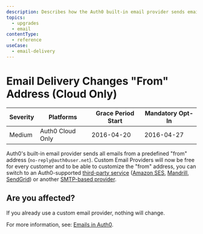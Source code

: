 ```yaml
---
description: Describes how the Auth0 built-in email provider sends emails from predefined "from" address. 
topics:
  - upgrades
  - email
contentType:
  - reference
useCase:
  - email-delivery
---
```

# Email Delivery Changes "From" Address (Cloud Only)

| Severity | Platforms | Grace Period Start | Mandatory Opt-In|
| --- | --- | --- | --- |
| Medium | Auth0 Cloud Only | 2016-04-20 | 2016-04-27 |

Auth0's built-in email provider sends all emails from a predefined "from" address (`no-reply@auth0user.net`). Custom Email Providers will now be free for every customer and to be able to customize the "from" address, you can switch to an Auth0-supported [third-party service](/email/providers) ([Amazon SES](https://aws.amazon.com/ses/), [Mandrill](https://www.mandrill.com/signup/), [SendGrid](https://sendgrid.com/pricing)) or another [SMTP-based provider](/email/custom).

## Are you affected?

If you already use a custom email provider, nothing will change.

For more information, see: [Emails in Auth0](/email).
